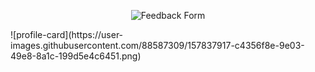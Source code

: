 <p align="center">
  <img src="https://www.hizliresim.com/c0xujct" alt="Feedback Form">
</p>![profile-card](https://user-images.githubusercontent.com/88587309/157837917-c4356f8e-9e03-49e8-8a1c-199d5e4c6451.png)
